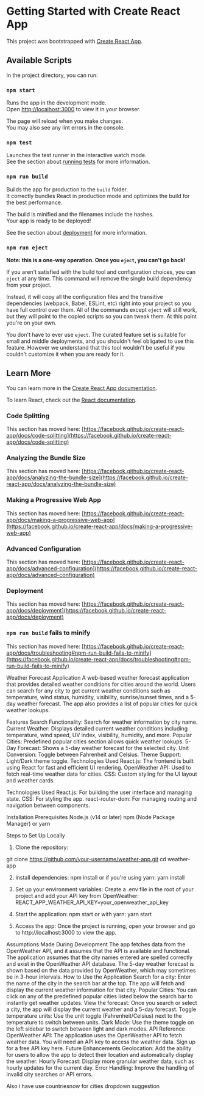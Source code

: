 <!-- @format -->

# Getting Started with Create React App

This project was bootstrapped with [Create React App](https://github.com/facebook/create-react-app).

## Available Scripts

In the project directory, you can run:

### `npm start`

Runs the app in the development mode.\
Open [http://localhost:3000](http://localhost:3000) to view it in your browser.

The page will reload when you make changes.\
You may also see any lint errors in the console.

### `npm test`

Launches the test runner in the interactive watch mode.\
See the section about [running tests](https://facebook.github.io/create-react-app/docs/running-tests) for more information.

### `npm run build`

Builds the app for production to the `build` folder.\
It correctly bundles React in production mode and optimizes the build for the best performance.

The build is minified and the filenames include the hashes.\
Your app is ready to be deployed!

See the section about [deployment](https://facebook.github.io/create-react-app/docs/deployment) for more information.

### `npm run eject`

**Note: this is a one-way operation. Once you `eject`, you can't go back!**

If you aren't satisfied with the build tool and configuration choices, you can `eject` at any time. This command will remove the single build dependency from your project.

Instead, it will copy all the configuration files and the transitive dependencies (webpack, Babel, ESLint, etc) right into your project so you have full control over them. All of the commands except `eject` will still work, but they will point to the copied scripts so you can tweak them. At this point you're on your own.

You don't have to ever use `eject`. The curated feature set is suitable for small and middle deployments, and you shouldn't feel obligated to use this feature. However we understand that this tool wouldn't be useful if you couldn't customize it when you are ready for it.

## Learn More

You can learn more in the [Create React App documentation](https://facebook.github.io/create-react-app/docs/getting-started).

To learn React, check out the [React documentation](https://reactjs.org/).

### Code Splitting

This section has moved here: [https://facebook.github.io/create-react-app/docs/code-splitting](https://facebook.github.io/create-react-app/docs/code-splitting)

### Analyzing the Bundle Size

This section has moved here: [https://facebook.github.io/create-react-app/docs/analyzing-the-bundle-size](https://facebook.github.io/create-react-app/docs/analyzing-the-bundle-size)

### Making a Progressive Web App

This section has moved here: [https://facebook.github.io/create-react-app/docs/making-a-progressive-web-app](https://facebook.github.io/create-react-app/docs/making-a-progressive-web-app)

### Advanced Configuration

This section has moved here: [https://facebook.github.io/create-react-app/docs/advanced-configuration](https://facebook.github.io/create-react-app/docs/advanced-configuration)

### Deployment

This section has moved here: [https://facebook.github.io/create-react-app/docs/deployment](https://facebook.github.io/create-react-app/docs/deployment)

### `npm run build` fails to minify

This section has moved here: [https://facebook.github.io/create-react-app/docs/troubleshooting#npm-run-build-fails-to-minify](https://facebook.github.io/create-react-app/docs/troubleshooting#npm-run-build-fails-to-minify)

Weather Forecast Application
A web-based weather forecast application that provides detailed weather conditions for cities around the world. Users can search for any city to get current weather conditions such as temperature, wind status, humidity, visibility, sunrise/sunset times, and a 5-day weather forecast. The app also provides a list of popular cities for quick weather lookups.

Features
Search Functionality: Search for weather information by city name.
Current Weather: Displays detailed current weather conditions including temperature, wind speed, UV index, visibility, humidity, and more.
Popular Cities: Predefined popular cities section allows quick weather lookups.
5-Day Forecast: Shows a 5-day weather forecast for the selected city.
Unit Conversion: Toggle between Fahrenheit and Celsius.
Theme Support: Light/Dark theme toggle.
Technologies Used
React.js: The frontend is built using React for fast and efficient UI rendering.
OpenWeather API: Used to fetch real-time weather data for cities.
CSS: Custom styling for the UI layout and weather cards.

Technologies Used
React.js: For building the user interface and managing state.
CSS: For styling the app.
react-router-dom: For managing routing and navigation between components.

Installation
Prerequisites
Node.js (v14 or later)
npm (Node Package Manager) or yarn

Steps to Set Up Locally

1. Clone the repository:

git clone https://github.com/your-username/weather-app.git
cd weather-app

2. Install dependencies:
   npm install
   or if you're using yarn:
   yarn install
3. Set up your environment variables: Create a .env file in the root of your project and add your API key from OpenWeather:
   REACT_APP_WEATHER_API_KEY=your_openweather_api_key

4. Start the application:
   npm start
   or with yarn:
   yarn start

5. Access the app: Once the project is running, open your browser and go to http://localhost:3000 to view the app.

Assumptions Made During Development
The app fetches data from the OpenWeather API, and it assumes that the API is available and functional.
The application assumes that the city names entered are spelled correctly and exist in the OpenWeather API database.
The 5-day weather forecast is shown based on the data provided by OpenWeather, which may sometimes be in 3-hour intervals.
How to Use the Application
Search for a city: Enter the name of the city in the search bar at the top. The app will fetch and display the current weather information for that city.
Popular Cities: You can click on any of the predefined popular cities listed below the search bar to instantly get weather updates.
View the forecast: Once you search or select a city, the app will display the current weather and a 5-day forecast.
Toggle temperature units: Use the unit toggle (Fahrenheit/Celsius) next to the temperature to switch between units.
Dark Mode: Use the theme toggle on the left sidebar to switch between light and dark modes.
API Reference
OpenWeather API: The application uses the OpenWeather API to fetch weather data. You will need an API key to access the weather data. Sign up for a free API key here.
Future Enhancements
Geolocation: Add the ability for users to allow the app to detect their location and automatically display the weather.
Hourly Forecast: Display more granular weather data, such as hourly updates for the current day.
Error Handling: Improve the handling of invalid city searches or API errors.

Also i have use countriesnow for cities dropdown suggestion
